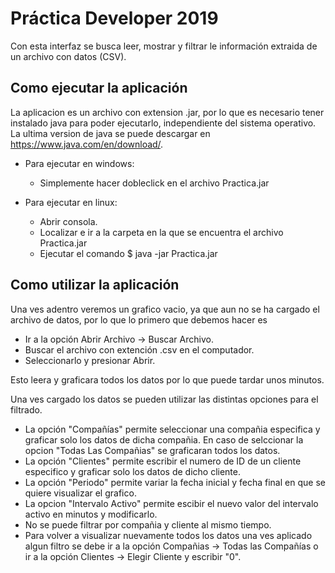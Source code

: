 ﻿Práctica Developer 2019
==========

Con esta interfaz se busca leer, mostrar y filtrar le información extraida de un archivo con datos (CSV).

Como ejecutar la aplicación
--------------------
La aplicacion es un archivo con extension .jar, por lo que es necesario tener instalado java para poder ejecutarlo, independiente del sistema operativo.
La ultima version de java se puede descargar en https://www.java.com/en/download/.

+ Para ejecutar en windows:  

    + Simplemente hacer dobleclick en el archivo Practica.jar

+ Para ejecutar en linux:

    + Abrir consola. 
    + Localizar e ir a la carpeta en la que se encuentra el archivo Practica.jar
    + Ejecutar el comando
      $ java -jar Practica.jar
     
Como utilizar la aplicación
--------------------

Una ves adentro veremos un grafico vacio, ya que aun no se ha cargado el archivo de datos, por lo que lo primero que debemos hacer es
+ Ir a la opción Abrir Archivo -> Buscar Archivo. 
+ Buscar el archivo con extención .csv en el computador.
+ Seleccionarlo y presionar Abrir.

Esto leera y graficara todos los datos por lo que puede tardar unos minutos.

Una ves cargado los datos se pueden utilizar las distintas opciones para el filtrado.

+ La opción "Compañías" permite seleccionar una compañia especifica y graficar solo los datos de dicha compañia. En caso de selccionar la opcion "Todas Las Compañias" se graficaran todos los datos.
+ La opción "Clientes" permite escribir el numero de ID de un cliente especifico y graficar solo los datos de dicho cliente. 
+ La opción "Periodo" permite variar la fecha inicial y fecha final en que se quiere visualizar el grafico.
+ La opcion "Intervalo Activo" permite escibir el nuevo valor del intervalo activo en minutos y modificarlo.
+ No se puede filtrar por compañia y cliente al mismo tiempo.
+ Para volver a visualizar nuevamente todos los datos una ves aplicado algun filtro se debe ir a la opción Compañias -> Todas las Compañías o ir a la opción Clientes -> Elegir Cliente y escribir "0".

